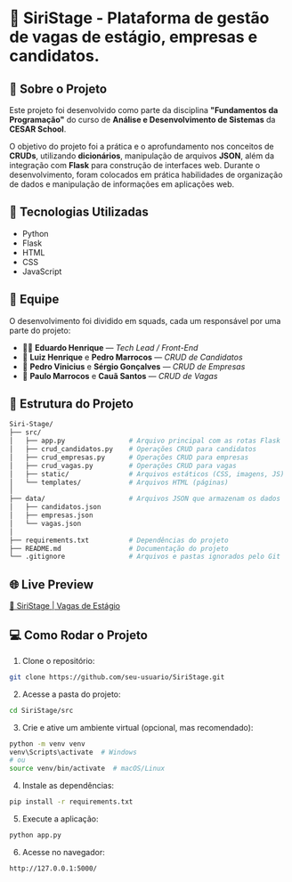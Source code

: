 # 🦀 SiriStage - Plataforma de gestão de vagas de estágio, empresas e candidatos.

## 🚀 Sobre o Projeto

Este projeto foi desenvolvido como parte da disciplina **"Fundamentos da Programação"** do curso de **Análise e Desenvolvimento de Sistemas** da **CESAR School**.

O objetivo do projeto foi a prática e o aprofundamento nos conceitos de **CRUDs**, utilizando **dicionários**, manipulação de arquivos **JSON**, além da integração com **Flask** para construção de interfaces web. Durante o desenvolvimento, foram colocados em prática habilidades de organização de dados e manipulação de informações em aplicações web.

## 🔧 Tecnologias Utilizadas

- Python
- Flask
- HTML
- CSS
- JavaScript

## 🧠 Equipe

O desenvolvimento foi dividido em squads, cada um responsável por uma parte do projeto:

- 👨‍💻 **Eduardo Henrique** — *Tech Lead / Front-End*
- 🧠 **Luiz Henrique** e **Pedro Marrocos** — *CRUD de Candidatos*
- 🏢 **Pedro Vinicius** e **Sérgio Gonçalves** — *CRUD de Empresas*
- 📄 **Paulo Marrocos** e **Cauã Santos** — *CRUD de Vagas*

## 📂 Estrutura do Projeto

```bash
Siri-Stage/
├── src/
│   ├── app.py                # Arquivo principal com as rotas Flask
│   ├── crud_candidatos.py    # Operações CRUD para candidatos
│   ├── crud_empresas.py      # Operações CRUD para empresas
│   ├── crud_vagas.py         # Operações CRUD para vagas
│   ├── static/               # Arquivos estáticos (CSS, imagens, JS)
│   └── templates/            # Arquivos HTML (páginas)
│
├── data/                     # Arquivos JSON que armazenam os dados
│   ├── candidatos.json
│   ├── empresas.json
│   └── vagas.json
│
├── requirements.txt          # Dependências do projeto
├── README.md                 # Documentação do projeto
└── .gitignore                # Arquivos e pastas ignorados pelo Git
```

## 🌐 Live Preview

[🔗 SiriStage | Vagas de Estágio](https://siri-stage.onrender.com)

## 💻 Como Rodar o Projeto

1. Clone o repositório:

```bash
git clone https://github.com/seu-usuario/SiriStage.git
```

2. Acesse a pasta do projeto:

```bash
cd SiriStage/src
```

3. Crie e ative um ambiente virtual (opcional, mas recomendado):

```bash
python -m venv venv
venv\Scripts\activate  # Windows
# ou
source venv/bin/activate  # macOS/Linux
```

4. Instale as dependências:

```bash
pip install -r requirements.txt
```

5. Execute a aplicação:

```bash
python app.py
```

6. Acesse no navegador:

```bash
http://127.0.0.1:5000/
```
